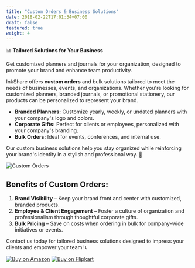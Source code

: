 ```yaml
---
title: "Custom Orders & Business Solutions"
date: 2018-02-22T17:01:34+07:00
draft: false
featured: true
weight: 4
---
```


📊 **Tailored Solutions for Your Business**

Get customized planners and journals for your organization, designed to promote your brand and enhance team productivity.

<!--more-->

InkShare offers **custom orders** and bulk solutions tailored to meet the needs of businesses, events, and organizations. Whether you're looking for customized planners, branded journals, or promotional stationery, our products can be personalized to represent your brand.

- **Branded Planners:** Customize yearly, weekly, or undated planners with your company's logo and colors.
- **Corporate Gifts:** Perfect for clients or employees, personalized with your company's branding.
- **Bulk Orders:** Ideal for events, conferences, and internal use.

Our custom business solutions help you stay organized while reinforcing your brand's identity in a stylish and professional way. 🎁

![Custom Orders](/images/illustrations/custom_solutions.png)

## Benefits of Custom Orders:

1. **Brand Visibility** – Keep your brand front and center with customized, branded products.
2. **Employee & Client Engagement** – Foster a culture of organization and professionalism through thoughtful corporate gifts.
3. **Bulk Pricing** – Save on costs when ordering in bulk for company-wide initiatives or events.

Contact us today for tailored business solutions designed to impress your clients and empower your team! 📞

[![Buy on Amazon](https://via.placeholder.com/150x50.png?text=Buy+on+Amazon)](https://www.amazon.in)
[![Buy on Flipkart](https://via.placeholder.com/150x50.png?text=Buy+on+Flipkart)](https://www.flipkart.com)

